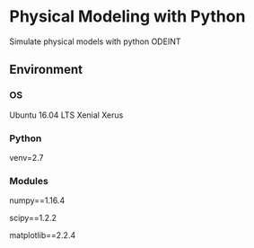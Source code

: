 # Physical Modeling with Python

Simulate physical models with python ODEINT

## Environment

### OS

Ubuntu 16.04 LTS Xenial Xerus

### Python

venv=2.7

### Modules

numpy==1.16.4

scipy==1.2.2

matplotlib==2.2.4
